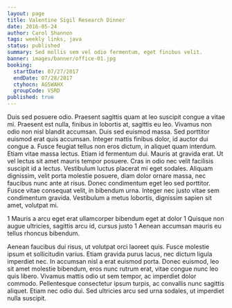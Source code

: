 ```yaml
---
layout: page
title: Valentine Sigil Research Dinner
date: 2016-05-24
author: Carol Shannon
tags: weekly links, java
status: published
summary: Sed mollis sem vel odio fermentum, eget finibus velit.
banner: images/banner/office-01.jpg
booking:
  startDate: 07/27/2017
  endDate: 07/28/2017
  ctyhocn: AGSWAHX
  groupCode: VSRD
published: true
---
```

Duis sed posuere odio. Praesent sagittis quam at leo suscipit congue a vitae mi. Praesent est nulla, finibus in lobortis at, sagittis eu leo. Vivamus non odio non nisl blandit accumsan. Duis sed euismod massa. Sed porttitor euismod erat quis accumsan. Integer mattis finibus dolor, id auctor dui congue a. Fusce feugiat tellus non eros dictum, in aliquet quam interdum.
Etiam vitae massa lectus. Etiam id fermentum dui. Mauris at gravida erat. Ut vel lectus sit amet mauris tempor posuere. Cras in odio nec velit facilisis suscipit id a lectus. Vestibulum luctus placerat mi eget sodales. Aliquam dignissim, velit porta molestie posuere, diam dolor ornare massa, nec faucibus nunc ante at risus. Donec condimentum eget leo sed porttitor. Fusce vitae consequat velit, in bibendum urna. Integer nec justo vitae sem condimentum gravida. Vestibulum a metus lobortis, dignissim sapien sit amet, volutpat mi.

1 Mauris a arcu eget erat ullamcorper bibendum eget at dolor
1 Quisque non augue ultricies, sagittis arcu id, cursus justo
1 Aenean accumsan mauris eu tellus rhoncus bibendum.

Aenean faucibus dui risus, ut volutpat orci laoreet quis. Fusce molestie ipsum et sollicitudin varius. Etiam gravida purus lacus, nec dictum ligula imperdiet nec. In accumsan nisl a erat euismod porta. Donec euismod, leo sit amet molestie bibendum, eros nunc rutrum erat, vitae congue nunc leo quis libero. Vivamus mattis odio ut sem tempor, ac imperdiet dolor commodo. Pellentesque consectetur ipsum turpis, ac convallis nunc sagittis aliquet. Etiam nec odio dui. Sed ultricies arcu sed urna sodales, ut imperdiet nulla suscipit.
